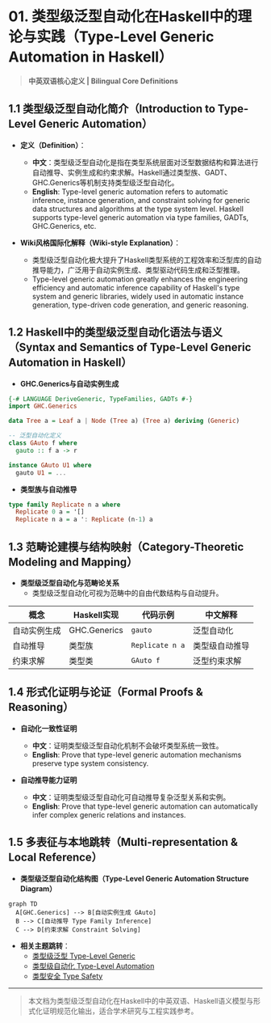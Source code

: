 # 01. 类型级泛型自动化在Haskell中的理论与实践（Type-Level Generic Automation in Haskell）

> **中英双语核心定义 | Bilingual Core Definitions**

## 1.1 类型级泛型自动化简介（Introduction to Type-Level Generic Automation）

- **定义（Definition）**：
  - **中文**：类型级泛型自动化是指在类型系统层面对泛型数据结构和算法进行自动推导、实例生成和约束求解。Haskell通过类型族、GADT、GHC.Generics等机制支持类型级泛型自动化。
  - **English**: Type-level generic automation refers to automatic inference, instance generation, and constraint solving for generic data structures and algorithms at the type system level. Haskell supports type-level generic automation via type families, GADTs, GHC.Generics, etc.

- **Wiki风格国际化解释（Wiki-style Explanation）**：
  - 类型级泛型自动化极大提升了Haskell类型系统的工程效率和泛型库的自动推导能力，广泛用于自动实例生成、类型驱动代码生成和泛型推理。
  - Type-level generic automation greatly enhances the engineering efficiency and automatic inference capability of Haskell's type system and generic libraries, widely used in automatic instance generation, type-driven code generation, and generic reasoning.

## 1.2 Haskell中的类型级泛型自动化语法与语义（Syntax and Semantics of Type-Level Generic Automation in Haskell）

- **GHC.Generics与自动实例生成**

```haskell
{-# LANGUAGE DeriveGeneric, TypeFamilies, GADTs #-}
import GHC.Generics

data Tree a = Leaf a | Node (Tree a) (Tree a) deriving (Generic)

-- 泛型自动化定义
class GAuto f where
  gauto :: f a -> r

instance GAuto U1 where
  gauto U1 = ...
```

- **类型族与自动推导**

```haskell
type family Replicate n a where
  Replicate 0 a = '[]
  Replicate n a = a ': Replicate (n-1) a
```

## 1.3 范畴论建模与结构映射（Category-Theoretic Modeling and Mapping）

- **类型级泛型自动化与范畴论关系**
  - 类型级泛型自动化可视为范畴中的自由代数结构与自动提升。

| 概念 | Haskell实现 | 代码示例 | 中文解释 |
|------|-------------|----------|----------|
| 自动实例生成 | GHC.Generics | `gauto` | 泛型自动化 |
| 自动推导 | 类型族 | `Replicate n a` | 类型级自动推导 |
| 约束求解 | 类型类 | `GAuto f` | 泛型约束求解 |

## 1.4 形式化证明与论证（Formal Proofs & Reasoning）

- **自动化一致性证明**
  - **中文**：证明类型级泛型自动化机制不会破坏类型系统一致性。
  - **English**: Prove that type-level generic automation mechanisms preserve type system consistency.

- **自动推导能力证明**
  - **中文**：证明类型级泛型自动化可自动推导复杂泛型关系和实例。
  - **English**: Prove that type-level generic automation can automatically infer complex generic relations and instances.

## 1.5 多表征与本地跳转（Multi-representation & Local Reference）

- **类型级泛型自动化结构图（Type-Level Generic Automation Structure Diagram）**

```mermaid
graph TD
  A[GHC.Generics] --> B[自动实例生成 GAuto]
  B --> C[自动推导 Type Family Inference]
  C --> D[约束求解 Constraint Solving]
```

- **相关主题跳转**：
  - [类型级泛型 Type-Level Generic](../24-Type-Level-Generic/01-Type-Level-Generic-in-Haskell.md)
  - [类型级自动化 Type-Level Automation](../27-Type-Level-Automation/01-Type-Level-Automation-in-Haskell.md)
  - [类型安全 Type Safety](../01-Type-Safety-in-Haskell.md)

---

> 本文档为类型级泛型自动化在Haskell中的中英双语、Haskell语义模型与形式化证明规范化输出，适合学术研究与工程实践参考。
